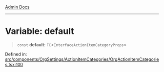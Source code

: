 [Admin Docs](/)

***

# Variable: default

> `const` **default**: `FC`\<`InterfaceActionItemCategoryProps`\>

Defined in: [src/components/OrgSettings/ActionItemCategories/OrgActionItemCategories.tsx:100](https://github.com/PalisadoesFoundation/talawa-admin/blob/main/src/components/OrgSettings/ActionItemCategories/OrgActionItemCategories.tsx#L100)
